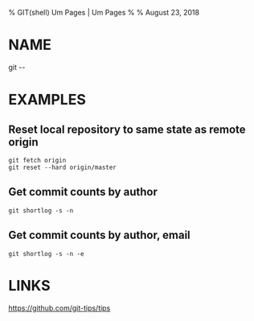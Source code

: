 % GIT(shell) Um Pages | Um Pages
% 
% August 23, 2018
# NAME
git --

# EXAMPLES

## Reset local repository to same state as remote origin

`git fetch origin`  
`git reset --hard origin/master`

## Get commit counts by author
`git shortlog -s -n`

## Get commit counts by author, email
`git shortlog -s -n -e`

# LINKS

https://github.com/git-tips/tips


